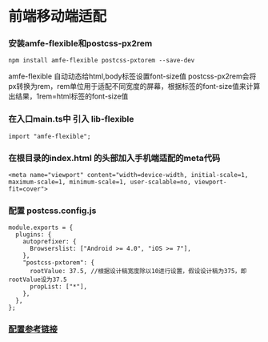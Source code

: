 # 前端移动端适配

### 安装amfe-flexible和postcss-px2rem
```
npm install amfe-flexible postcss-pxtorem --save-dev
```

amfe-flexible 自动动态给html,body标签设置font-size值
postcss-px2rem会将px转换为rem，rem单位用于适配不同宽度的屏幕，根据标签的font-size值来计算出结果，1rem=html标签的font-size值

### 在入口main.ts中 引入 lib-flexible

```
import "amfe-flexible";
```

### 在根目录的index.html 的头部加入手机端适配的meta代码

```
<meta name="viewport" content="width=device-width, initial-scale=1, maximum-scale=1, minimum-scale=1, user-scalable=no, viewport-fit=cover">
```


### 配置 postcss.config.js

```
module.exports = {
  plugins: {
    autoprefixer: {
      Browserslist: ["Android >= 4.0", "iOS >= 7"],
    },
    "postcss-pxtorem": {
      rootValue: 37.5, //根据设计稿宽度除以10进行设置，假设设计稿为375，即rootValue设为37.5
      propList: ["*"],
    },
  },
};

```

### [配置参考链接](http://vuepress.wmm66.com/%E5%89%8D%E7%AB%AF%E5%BC%80%E5%8F%91/other/%E7%A7%BB%E5%8A%A8%E7%AB%AF%E9%80%82%E9%85%8D%E6%96%B9%E6%A1%88.html#rem-%E9%80%82%E9%85%8D%E4%B9%8B-px2rem-loader)


